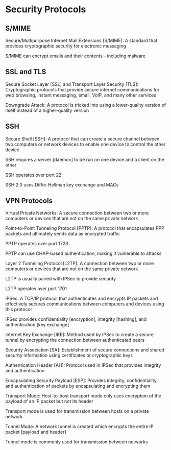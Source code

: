 # Security Protocols # 

## S/MIME ## 

Secure/Multipurpose Internet Mail Extensions [S/MIME]: A standard that provices cryptographic security for electronic messaging 

S/MIME can encrypt emails and their contents - including malware 

## SSL and TLS ## 

Secure Socket Layer [SSL] and Transport Layer Security [TLS]: Cryptographic protocols that provide secure internet communications for web browsing, instant messaging, email, VoIP, and many other services 

Downgrade Attack: A protocol is tricked into using a lower-quality version of itself instead of a higher-quality version 

## SSH ## 

Secure Shell [SSH]: A protocol that can create a secure channel between two computers or network devices to enable one device to control the other device 

SSH requires a server [daemon] to be run on one device and a client on the other 

SSH operates over port 22 

SSH 2.0 uses Diffie-Hellman key exchange and MACs 

## VPN Protocols ## 

Virtual Private Networks: A secure connection between two or more computers or devices that are not on the same private network 

Point-to-Point Tunneling Protocol [PPTP]: A protocol that encapsulates PPP packets and ultimately sends data as encrypted traffic 

PPTP operates over port 1723 

PPTP can use CHAP-based authentication, making it vulnerable to attacks 

Layer 2 Tunneling Protocol [L2TP]: A connection between two or more computers or devices that are not on the same private network 

L2TP is usually paired with IPSec to provide security 

L2TP operates over port 1701 

IPSec: A TCP/IP protocol that authenticates and encrypts IP packets and effectively secures communications between computers and devices using this protocol 

IPSec provides confidentiality [encryption], integrity [hashing], and authentication [key exchange] 

Internet Key Exchange [IKE]: Method used by IPSec to create a secure tunnel by encrypting the connection between authenticated peers 

Security Association [SA]: Establishment of secure connections and shared security information using certificates or cryptographic keys 

Authentication Header [AH]: Protocol used in IPSec that provides integrity and authentication 

Encapsulating Security Payload [ESP]: Provides integrity, confidentiality, and authentication of packets by encapsulating and encrypting them 

Transport Mode: Host-to-host transport mode only uses encryption of the payload of an IP packet but not its header 

Transport mode is used for transmission between hosts on a private network 

Tunnel Mode: A network tunnel is created which encrypts the entire IP packet [payload and header] 

Tunnel mode is commonly used for transmission between networks 